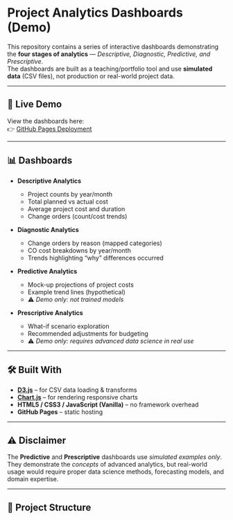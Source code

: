 # Project Analytics Dashboards (Demo)

This repository contains a series of interactive dashboards demonstrating the **four stages of analytics** — *Descriptive, Diagnostic, Predictive, and Prescriptive*.  
The dashboards are built as a teaching/portfolio tool and use **simulated data** (CSV files), not production or real-world project data.

---

## 🚀 Live Demo
View the dashboards here:  
👉 [GitHub Pages Deployment]([https://YOUR-USERNAME.github.io/REPO-NAME/](https://vokouns.github.io/Commercial-Construction-Dashboard/))

---

## 📊 Dashboards
- **Descriptive Analytics**  
  - Project counts by year/month  
  - Total planned vs actual cost  
  - Average project cost and duration  
  - Change orders (count/cost trends)

- **Diagnostic Analytics**  
  - Change orders by reason (mapped categories)  
  - CO cost breakdowns by year/month  
  - Trends highlighting “why” differences occurred

- **Predictive Analytics**  
  - Mock-up projections of project costs  
  - Example trend lines (hypothetical)  
  - ⚠️ *Demo only: not trained models*

- **Prescriptive Analytics**  
  - What-if scenario exploration  
  - Recommended adjustments for budgeting  
  - ⚠️ *Demo only: requires advanced data science in real use*

---

## 🛠️ Built With
- [**D3.js**](https://d3js.org/) – for CSV data loading & transforms  
- [**Chart.js**](https://www.chartjs.org/) – for rendering responsive charts  
- **HTML5 / CSS3 / JavaScript (Vanilla)** – no framework overhead  
- **GitHub Pages** – static hosting  

---

## ⚠️ Disclaimer
The **Predictive** and **Prescriptive** dashboards use *simulated examples only*.  
They demonstrate the *concepts* of advanced analytics, but real-world usage would require proper data science methods, forecasting models, and domain expertise.

---

## 📂 Project Structure
